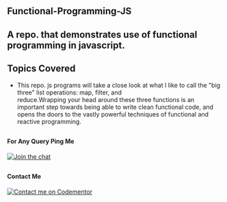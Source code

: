 ## Functional-Programming-JS
## A repo. that demonstrates use of functional programming in javascript.
## Topics Covered 

* This repo. js programs will take a close look at what I like to call the "big three" list operations: map, filter, and    
  reduce.Wrapping your head around these three functions is an important step towards being able to write clean functional 
  code, and opens the   doors to the vastly powerful techniques of functional and reactive programming.
  
##

#### For Any Query Ping Me

[![Join the chat](https://img.shields.io/badge/gitter-join%20chat%20%E2%86%92-brightgreen.svg)](https://gitter.im/divyanshu001)

##

#### Contact Me

[![Contact me on Codementor](https://cdn.codementor.io/badges/contact_me_github.svg)](https://www.codementor.io/divyanshurawat?utm_source=github&utm_medium=button&utm_term=divyanshurawat&utm_campaign=github)

##


